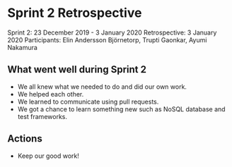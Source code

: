 # Sprint 2 Retrospective
Sprint 2: 23 December 2019 - 3 January 2020
Retrospective: 3 January 2020
Participants: Elin Andersson Björnetorp, Trupti Gaonkar, Ayumi Nakamura

## What went well during Sprint 2
- We all knew what we needed to do and did our own work.
- We helped each other.
- We learned to communicate using pull requests.
- We got a chance to learn something new such as NoSQL database and test frameworks.

## Actions
- Keep our good work!